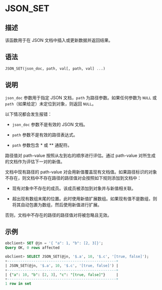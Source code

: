 JSON_SET 
=============================



描述 
-----------------------

该函数用于在 JSON 文档中插入或更新数据并返回结果。

语法 
-----------------------

```sql
JSON_SET(json_doc, path, val[, path, val] ...)
```



说明 
-----------------------

`json_doc` 参数用于指定 JSON 文档，`path` 为路径参数。如果任何参数为 `NULL` 或 `path`（如果给定）未定位到对象，则返回 `NULL`。

以下情况都会发生报错：

* `json_doc` 参数不是有效的 JSON 文档。

  

* `path` 参数不是有效的路径表达式。

  

* `path` 参数包含 \* 或 \*\* 通配符。

  




路径值对 path-value 按照从左到右的顺序进行评估。通过 path-value 对所生成的文档作为评估下一对的新值。

文档中现有路径的 path-value 对会用新值覆盖现有文档值。如果路径标识的对象不存在，则文档中不存在路径的路径值对会按照如下规则添加到文档中：

* 现有对象中不存在的成员。该成员被添加到对象并与新值相关联。

  

* 超出现有数组末尾的位置。此时使用新值扩展数组。如果现有值不是数组，则将其自动包裹为数组，然后使用新值进行扩展。

  




否则，文档中不存在的路径的路径值对将被忽略且无效。

示例 
-----------------------

```sql
obclient> SET @jn = '{ "a": 1, "b": [2, 3]}';
Query OK, 0 rows affected

obclient> SELECT JSON_SET(@jn, '$.a', 10, '$.c', '[true, false]');
+--------------------------------------------------+
| JSON_SET(@jn, '$.a', 10, '$.c', '[true, false]') |
+--------------------------------------------------+
| {"a": 10, "b": [2, 3], "c": "[true, false]"}     |
+--------------------------------------------------+
1 row in set
```


